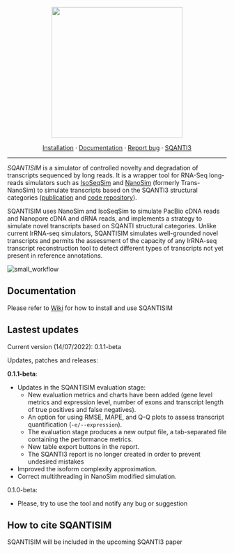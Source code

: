 <p align="center">
  <img src="https://github.com/jmestret/SQANTISIM/blob/main/docs/sqantisim_logo.png" alt="" width="300">
</p>

<p align="center">
  <a href="https://github.com/jmestret/SQANTISIM/wiki/Requirements-and-installation">Installation</a>
  ·
  <a href="https://github.com/jmestret/SQANTISIM/wiki">Documentation</a>
  ·
  <a href="https://github.com/jmestret/SQANTISIM/issues">Report bug</a>
  ·
  <a href="https://github.com/ConesaLab/SQANTI3">SQANTI3</a>
</p>

***

*SQANTISIM* is a simulator of controlled novelty and degradation of transcripts sequenced by long reads. It is a wrapper tool for RNA-Seq long-reads simulators such as [IsoSeqSim](https://github.com/yunhaowang/IsoSeqSim) and [NanoSim](https://github.com/bcgsc/NanoSim) (formerly Trans-NanoSim) to simulate transcripts based on the SQANTI3 structural categories ([publication](https://www.ncbi.nlm.nih.gov/pmc/articles/PMC5848618/) and [code repository](https://github.com/ConesaLab/SQANTI3)).

SQANTISIM uses NanoSim and IsoSeqSim to simulate PacBio cDNA reads and Nanopore cDNA and dRNA reads, and implements a strategy to simulate novel transcripts based on SQANTI structural categories. Unlike current lrRNA-seq simulators, SQANTISIM simulates well-grounded novel transcripts and permits the assessment of the capacity of any lrRNA-seq transcript reconstruction tool to detect different types of transcripts not yet present in reference annotations.

![small_workflow](https://github.com/jmestret/SQANTISIM/blob/main/docs/small_workflow.png)

## Documentation

Please refer to [Wiki](https://github.com/jmestret/SQANTISIM/wiki) for how to install and use SQANTISIM 

## Lastest updates

Current version (14/07/2022): 0.1.1-beta

Updates, patches and releases:

**0.1.1-beta**:
- Updates in the SQANTISIM evaluation stage:
	- New evaluation metrics and charts have been added  (gene level metrics and expression level, number of exons and transcript length of true positives and false negatives).
	- An option for using RMSE, MAPE, and Q-Q plots to assess transcript quantification (`-e/--expression`).
	- The evaluation stage produces a new output file, a tab-separated file containing the performance metrics.
	- New table export buttons in the report.
	- The SQANTI3 report is no longer created in order to prevent undesired mistakes 
- Improved the isoform complexity approximation.
- Correct multithreading in NanoSim modified simulation.

0.1.0-beta:
- Please, try to use the tool and notify any bug or suggestion

## How to cite SQANTISIM

SQANTISIM will be included in the upcoming SQANTI3 paper
